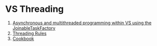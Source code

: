 # VS Threading

1. [Asynchronous and multithreaded programming within VS using the JoinableTaskFactory](https://devblogs.microsoft.com/premier-developer/asynchronous-and-multithreaded-programming-within-vs-using-the-joinabletaskfactory/)
2. [Threading Rules](https://github.com/microsoft/vs-threading/blob/main/doc/threading_rules.md)
3. [Cookbook](https://github.com/microsoft/vs-threading/blob/main/doc/cookbook_vs.md)